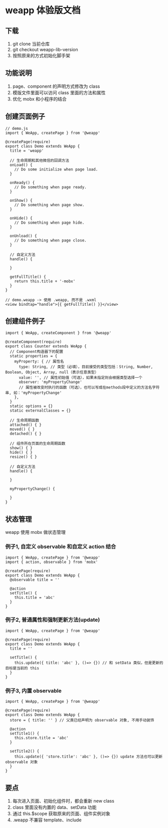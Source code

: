 # weapp 体验版文档

## 下载
1. git clone 当前仓库
2. git checkout weapp-lib-version
3. 按照原来的方式初始化脚手架

## 功能说明
1. page、component 的声明方式修改为 class
2. 模版文件里面可以访问 class 里面的方法和属性
3. 优化 mobx 和小程序的结合

## 创建页面例子
```
// demo.js
import { WeApp, createPage } from '@weapp'

@createPage(require)
export class Demo extends WeApp {
  title = 'weapp'

  // 生命周期和其他微信的回调方法
  onLoad() {
    // Do some initialize when page load.
  }

  onReady() {
    // Do something when page ready.
  }

  onShow() {
    // Do something when page show.
  }

  onHide() {
    // Do something when page hide.
  }

  onUnload() {
    // Do something when page close.
  }

  // 自定义方法
  handle() {

  }
  
  getFullTitle() {
    return this.title + '-mobx'
  }
}
```

```
// demo.weapp -> 使用 .weapp, 而不是 .wxml
<view bindtap="handle">{{ getFullTitle() }}</view>
```

## 创建组件例子
```
import { WeApp, createComponent } from '@weapp'

@createComponent(require)
export class Counter extends WeApp {
  // Component构造器下的配置
  static properties = {
    myProperty: { // 属性名
      type: String, // 类型（必填），目前接受的类型包括：String, Number, Boolean, Object, Array, null（表示任意类型）
      value: '', // 属性初始值（可选），如果未指定则会根据类型选择一个
      observer: 'myPropertyChange'
      // 属性被改变时执行的函数（可选），也可以写成在methods段中定义的方法名字符串, 如：'myPropertyChange'
    },
  }
  static options = {}
  static externalClasses = {}

  // 生命周期函数
  attached() { }
  moved() { }
  detached() { }
  
  // 组件所在页面的生命周期函数
  show() { }
  hide() { }
  resize() { }
  
  // 自定义方法
  handle() {
  
  }
  
  myPropertyChange() {
  
  }
}

```

## 状态管理
weapp 使用 mobx 做状态管理

### 例子1, 自定义 observable 和自定义 action 结合
```
import { WeApp, createPage } from '@weapp'
import { action, observable } from 'mobx'

@createPage(require)
export class Demo extends WeApp {
  @observable title = ''
  
  @action
  setTitle() {
    this.title = 'abc'
  }
}
```

### 例子2, 普通属性和强制更新方法(update)
```
import { WeApp, createPage } from '@weapp'

@createPage(require)
export class Demo extends WeApp {
  title = ''
  
  setTitle() {
    this.update({ title: 'abc' }, ()=> {}) // 和 setData 类似，但是更新的目标是当前的 this
  }
}
```

### 例子3, 内置 observable
```
import { WeApp, createPage } from '@weapp'

@createPage(require)
export class Demo extends WeApp {
  store = { title: '' } // 父类已经声明为 observable 对象, 不用手动装饰
  
  @action
  setTitle1() {
    this.store.title = 'abc'
  }  
  
  setTitle2() {
    this.update({ 'store.title': 'abc' }, ()=> {}) update 方法也可以更新 observable 对象
  }
}
```

## 要点
1. 每次进入页面、初始化组件时，都会重新 new class
2. class 里面没有内置的 data、setData 功能
3. 通过 this.$scope 获取原来的页面、组件实例对象
4. .weapp 不兼容 template、include
